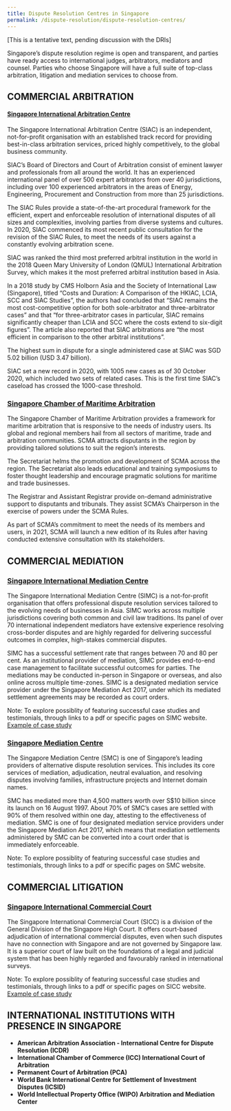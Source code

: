 ```yaml
---
title: Dispute Resolution Centres in Singapore
permalink: /dispute-resolution/dispute-resolution-centres/
---
```

[This is a tentative text, pending discussion with the DRIs]

Singapore’s dispute resolution regime is open and transparent, and parties have ready access to international judges, arbitrators, mediators and counsel. Parties who choose Singapore will have a full suite of top-class arbitration, litigation and mediation services to choose from.

## COMMERCIAL ARBITRATION 

#### [Singapore International Arbitration Centre](https://www.siac.org.sg/)

The Singapore International Arbitration Centre (SIAC) is an independent, not-for-profit organisation with an established track record for providing best-in-class
arbitration services, priced highly competitively, to the global business community.

SIAC’s Board of Directors and Court of Arbitration consist of eminent lawyer and professionals from all around the world. It has an experienced international panel
of over 500 expert arbitrators from over 40 jurisdictions, including over 100 experienced arbitrators in the areas of Energy, Engineering, Procurement and Construction from more than 25 jurisdictions. 

The SIAC Rules provide a state-of-the-art procedural framework for the efficient, expert and enforceable resolution of international disputes of all sizes and complexities, involving parties from diverse systems and cultures. In 2020, SIAC commenced its most recent public consultation for the revision of the SIAC Rules, to meet the needs of its users against a constantly evolving arbitration scene.

SIAC was ranked the third most preferred arbitral institution in the world in the 2018 Queen Mary University of London (QMUL) International Arbitration Survey, which makes it the most preferred arbitral institution based in Asia.

In a 2018 study by CMS Holborn Asia and the Society of International Law (Singapore), titled “Costs and Duration: A Comparison of the HKIAC, LCIA, SCC and SIAC Studies”, the authors had concluded that “SIAC remains the most cost-competitive option for both sole-arbitrator and three-arbitrator cases” and that “for three-arbitrator cases in particular, SIAC remains significantly cheaper than LCIA and SCC where the costs extend to six-digit figures”. The article also reported that SIAC arbitrations are “the most efficient in comparison to the other arbitral institutions”. 

The highest sum in dispute for a single administered case at SIAC was SGD 5.02 billion (USD 3.47 billion). 

SIAC set a new record in 2020, with 1005 new cases as of 30 October 2020, which included two sets of related cases. This is the first time SIAC’s caseload has crossed the 1000-case threshold.


### [Singapore Chamber of Maritime Arbitration](https://www.scma.org.sg/)

The Singapore Chamber of Maritime Arbitration provides a framework for maritime arbitration that is responsive to the needs of industry users. Its global and regional members hail from all sectors of maritime, trade and arbitration communities. SCMA attracts disputants in the region by providing tailored solutions to suit the region’s interests.

The Secretariat helms the promotion and development of SCMA across the region. The Secretariat also leads educational and training symposiums to foster thought leadership and encourage pragmatic solutions for maritime and trade businesses.

The Registrar and Assistant Registrar provide on-demand administrative support to disputants and tribunals. They assist SCMA’s Chairperson in the exercise of powers under the SCMA Rules. 

As part of SCMA’s commitment to meet the needs of its members and users, in 2021, SCMA will launch a new edition of its Rules after having conducted extensive consultation with its stakeholders.


## COMMERCIAL MEDIATION 

### [Singapore International Mediation Centre](https://simc.com.sg/) 

The Singapore International Mediation Centre (SIMC) is a not-for-profit organisation that offers professional dispute resolution services tailored to the evolving needs of businesses in Asia. SIMC works across multiple jurisdictions covering both common and civil law traditions. Its panel of over 70 international independent mediators have extensive experience resolving cross-border disputes and are highly regarded for delivering successful outcomes in complex, high-stakes commercial disputes. 

SIMC has a successful settlement rate that ranges between 70 and 80 per cent.  As an institutional provider of mediation, SIMC provides end-to-end case management to facilitate successful outcomes for parties.  The mediations may be conducted in-person in Singapore or overseas, and also online across multiple time-zones. SIMC is a designated mediation service provider under the Singapore Mediation Act 2017, under which its mediated settlement agreements may be recorded as court orders.


Note: To explore possiblity of featuring successful case studies and testimonials, through links to a pdf or specific pages on SIMC website.
[Example of case study](https://www-ipos-gov-sg-admin.cwp.sg/docs/default-source/protecting-your-ideas/hearings-mediation/successful-simc-mediation-cases.pdf)


### [Singapore Mediation Centre](https://www.mediation.com.sg/) 

The Singapore Mediation Centre (SMC) is one of Singapore’s leading providers of alternative dispute resolution services. This includes its core services of mediation, adjudication, neutral evaluation, and resolving disputes involving families, infrastructure projects and Internet domain names.

SMC has mediated more than 4,500 matters worth over S$10 billion since its launch on 16 August 1997. About 70% of SMC’s cases are settled with 90% of them resolved within one day, attesting to the effectiveness of mediation. SMC is one of four designated mediation service providers under the Singapore Mediation Act 2017, which means that mediation settlements administered by SMC can be converted into a court order that is immediately enforceable.

Note: To explore possiblity of featuring successful case studies and testimonials, through links to a pdf or specific pages on SMC website.


## COMMERCIAL LITIGATION 

### [Singapore International Commercial Court](https://www.sicc.gov.sg/)

The Singapore International Commercial Court (SICC) is a division of the General Division of the Singapore High Court. It offers court-based adjudication of international commercial disputes, even when such disputes have no connection with Singapore and are not governed by Singapore law. It is a superior court of law built on the foundations of a legal and judicial system that has been highly regarded and favourably ranked in international surveys.

Note: To explore possiblity of featuring successful case studies and testimonials, through links to a pdf or specific pages on SICC website.
[Example of case study](-files/sicc-testimonials-case-studies.pdf)


## INTERNATIONAL INSTITUTIONS WITH PRESENCE IN SINGAPORE

- **American Arbitration Association - International Centre for Dispute Resolution (ICDR)**
- **International Chamber of Commerce (ICC) International Court of Arbitration**
- **Permanent Court of Arbitration (PCA)**
- **World Bank International Centre for Settlement of Investment Disputes (ICSID)**
- **World Intellectual Property Office (WIPO) Arbitration and Mediation Center**



